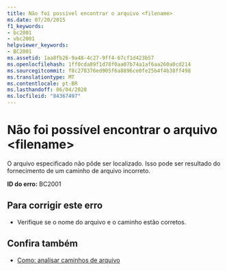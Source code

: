 ```yaml
---
title: Não foi possível encontrar o arquivo <filename>
ms.date: 07/20/2015
f1_keywords:
- bc2001
- vbc2001
helpviewer_keywords:
- BC2001
ms.assetid: 1aa8fb26-9a48-4c27-9ff4-67cf1d423b57
ms.openlocfilehash: 1ff0cda89f1d78f0aa07b74a1af6aa260a0cd214
ms.sourcegitcommit: f8c270376ed905f6a8896ce0fe25b4f4b38ff498
ms.translationtype: MT
ms.contentlocale: pt-BR
ms.lasthandoff: 06/04/2020
ms.locfileid: "84367497"
---
```

# <a name="file-filename-could-not-be-found"></a>Não foi possível encontrar o arquivo \<filename>
O arquivo especificado não pôde ser localizado. Isso pode ser resultado do fornecimento de um caminho de arquivo incorreto.  
  
 **ID do erro:** BC2001  
  
## <a name="to-correct-this-error"></a>Para corrigir este erro  
  
- Verifique se o nome do arquivo e o caminho estão corretos.  
  
## <a name="see-also"></a>Confira também

- [Como: analisar caminhos de arquivo](../developing-apps/programming/drives-directories-files/how-to-parse-file-paths.md)
